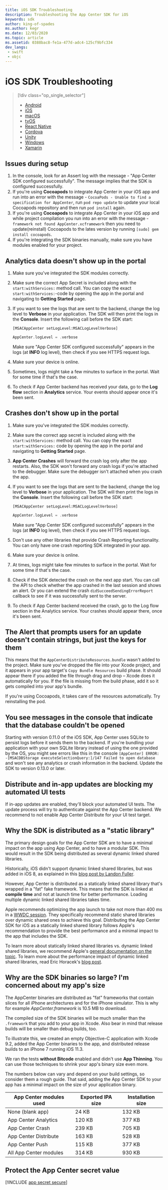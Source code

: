 ```yaml
---
title: iOS SDK Troubleshooting
description: Troubleshooting the App Center SDK for iOS
keywords: sdk
author: king-of-spades
ms.author: kegr
ms.date: 12/03/2020
ms.topic: article
ms.assetid: 0388bac8-fe1a-477d-adc4-125cf9bfc334
dev_langs:  
 - swift
 - objc
---
```


# iOS SDK Troubleshooting

> [!div  class="op_single_selector"]
> * [Android](android.md)
> * [iOS](ios.md)
> * [macOS](macos.md)
> * [tvOS](tvOS.md)
> * [React Native](react-native.md)
> * [Cordova](cordova.md)
> * [Unity](unity.md)
> * [Windows](uwp.md)
> * [Xamarin](xamarin.md)

## Issues during setup

1. In the console, look for an Assert log with the message - "App Center SDK configured successfully". The message implies that the SDK is configured successfully.
2. If you're using **Cocoapods** to integrate App Center in your iOS app and run into an error with the message - `CocoaPods - Unable to find a specification for AppCenter`, run `pod repo update` to update your local Cocoapods repository and then run `pod install` again.
3. If you're using **Cocoapods** to integrate App Center in your iOS app and while project compilation you run into an error with the message - `framework not found AppCenter.xcframework` then you need to update(reinstall) Cocoapods to the lates version by running `[sudo] gem install cocoapods`. 
4. If you're integrating the SDK binaries manually, make sure you have modules enabled for your project.

## Analytics data doesn't show up in the portal

1. Make sure you've integrated the SDK modules correctly.
2. Make sure the correct App Secret is included along with the `start:withServices:` method call. You can copy the exact `start:withServices:`-code by opening the app in the portal and navigating to **Getting Started** page.
3. If you want to see the logs that are sent to the backend, change the log level to **Verbose** in your application. The SDK will then print the logs in the **Console**. Insert the following call before the SDK start:

    ```objc
    [MSACAppCenter setLogLevel:MSACLogLevelVerbose]
    ```

    ```swift
    AppCenter.logLevel = .verbose
    ```

    Make sure "App Center SDK configured successfully" appears in the logs (at **INFO** log level), then check if you see HTTPS request logs.

4. Make sure your device is online.
5. Sometimes, logs might take a few minutes to surface in the portal. Wait for some time if that's the case.
6. To check if App Center backend has received your data, go to the **Log flow** section in **Analytics** service. Your events should appear once it's been sent.

## Crashes don't show up in the portal

1. Make sure you've integrated the SDK modules correctly.
2. Make sure the correct app secret is included along with the `start:withServices:` method call. You can copy the exact `start:withServices:` code by opening the app in the portal and navigating to **Getting Started** page.
3. **App Center Crashes** will forward the crash log only after the app restarts. Also, the SDK won't forward any crash logs if you're attached to the debugger. Make sure the debugger isn't attached when you crash the app.
4. If you want to see the logs that are sent to the backend, change the log level to **Verbose** in your application. The SDK will then print the logs in the **Console**. Insert the following call before the SDK start:

    ```objc
    [MSACAppCenter setLogLevel:MSACLogLevelVerbose]
    ```

    ```swift
    AppCenter.logLevel = .verbose
    ```

    Make sure "App Center SDK configured successfully" appears in the logs (at **INFO** log level), then check if you see HTTPS request logs.

5. Don't use any other libraries that provide Crash Reporting functionality. You can only have one crash reporting SDK integrated in your app.
6. Make sure your device is online.
7. At times, logs might take few minutes to surface in the portal. Wait for some time if that's the case.
8. Check if the SDK detected the crash on the next app start. You can call the API to check whether the app crashed in the last session and shows an alert. Or you can extend the crash `didSucceedSendingErrorReport` callback to see if it was successfully sent to the server.
9. To check if App Center backend received the crash, go to the Log flow section in the Analytics service. Your crashes should appear there, once it's been sent.

## The Alert that prompts users for an update doesn't contain strings, but just the keys for them

This means that the `AppCenterDistributeResources.bundle` wasn't added to the project. Make sure you've dropped the file into your Xcode project, and it appears in your app target's `Copy Bundle Resources` build phase. It should appear there if you added the file through drag and drop – Xcode does it automatically for you. If the file is missing from the build phase, add it so it gets compiled into your app's bundle.

If you're using Cocoapods, it takes care of the resources automatically. Try reinstalling the pod.

## You see messages in the console that indicate that the database couldn't be opened

Starting with version 0.11.0 of the iOS SDK, App Center uses SQLite to persist logs before it sends them to the backend. If you're bundling your application with your own SQLite library instead of using the one provided by the OS, you might see errors like this in the console `[AppCenter] ERROR: -[MSACDBStorage executeSelectionQuery:]/147 Failed to open database` and won't see any analytics or crash information in the backend. Update the SDK to version 0.13.0 or later.

## Distribute and in-app updates are blocking my automated UI tests

If in-app updates are enabled, they'll block your automated UI tests. The update process will try to authenticate against the App Center backend. We recommend to not enable App Center Distribute for your UI test target.

## Why the SDK is distributed as a "static library"

The primary design goals for the App Center SDK are to have a minimal impact on the app using App Center, and to have a modular SDK. This would result in the SDK being distributed as several dynamic linked shared libraries.

Historically, iOS didn't support dynamic linked shared libraries, but was added in iOS 8, as explained in this [blog post by Landon Fuller](http://landonf.bikemonkey.org/code/ios/Radar_15800975_iOS_Frameworks.20140112.html). 

However, App Center is distributed as a statically linked shared library that's wrapped in a "fat" fake framework. This means that the SDK is linked at **compile time** and not at launch time for better performance. Loading multiple dynamic linked shared libraries takes time. 

Apple recommends optimizing the app launch to take not more than 400 ms in a [WWDC session](https://developer.apple.com/videos/play/wwdc2016/406/). They specifically recommend static shared libraries over dynamic shared ones to achieve this goal. Distributing the App Center SDK for iOS as a statically linked shared library follows Apple's recommendation to provide the best performance and a minimal impact to the app that includes the SDK.

To learn more about statically linked shared libraries vs. dynamic linked shared libraries, we recommend Apple's [general documentation on the topic](https://developer.apple.com/library/content/documentation/DeveloperTools/Conceptual/DynamicLibraries/100-Articles/OverviewOfDynamicLibraries.html). To learn more about the performance impact of dynamic linked shared libraries, read Eric Horacek's [blog post](https://blog.automatic.com/how-we-cut-our-ios-apps-launch-time-in-half-with-this-one-cool-trick-7aca2011e2ea).

## Why are the SDK binaries so large? I'm concerned about my app's size

The AppCenter binaries are distributed as "fat" frameworks that contain slices for all iPhone architectures and for the iPhone simulator. This is why for example *AppCenter.framework* is 10.5 MB to download.

The compiled size of the SDK binaries will be much smaller than the `.framework` that you add to your app in Xcode. Also bear in mind that release builds will be smaller than debug builds, too.

To illustrate this, we created an empty Objective-C application with Xcode 9.2, added the App Center binaries to the app, and distributed release builds to an iPhone 7 running iOS 11.3.

We ran the tests **without Bitcode** enabled and didn't use **App Thinning**. You can use those techniques to shrink your app's binary size even more.

The numbers below can vary and depend on your build settings, so consider them a rough guide. That said, adding the App Center SDK to your app has a minimal impact on the size of your application binary.

| App Center modules used | Exported IPA size | Installation size |
|-------------------------|-------------------|-------------------|
|    None (blank app)     |       24 KB       |       132 KB      |
|  App Center Analytics   |       120 KB      |       377 KB      |
|    App Center Crash     |       239 KB      |       705 KB      |
|  App Center Distribute  |       163 KB      |       528 KB      |
|     App Center Push     |       115 KB      |       377 KB      |
| All App Center modules  |       314 KB      |       930 KB      |

## Protect the App Center secret value

[!INCLUDE [app secret secure](../includes/app-secret-secure.md)]
